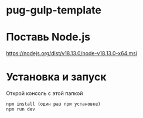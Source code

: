 # pug-gulp-template

# Поставь Node.js
https://nodejs.org/dist/v18.13.0/node-v18.13.0-x64.msi

# Установка и запуск
Открой консоль с этой папкой
```
npm install (один раз при установке)
npm run dev
```
